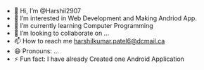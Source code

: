 - 👋 Hi, I’m @Harshil2907
- 👀 I’m interested in Web Development and Making Andriod App.
- 🌱 I’m currently learning Computer Programming
- 💞️ I’m looking to collaborate on ...
- 📫 How to reach me harshilkumar.patel6@dcmail.ca
- 😄 Pronouns: ...
- ⚡ Fun fact: I have already Created one Android Application

<!---
Harshil2907/Harshil2907 is a ✨ special ✨ repository because its `README.md` (this file) appears on your GitHub profile.
You can click the Preview link to take a look at your changes.
--->
